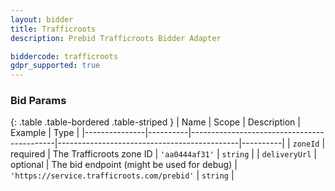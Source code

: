 ```yaml
---
layout: bidder
title: Trafficroots
description: Prebid Trafficroots Bidder Adapter

biddercode: trafficroots
gdpr_supported: true
---
```


### Bid Params

{: .table .table-bordered .table-striped }
| Name          | Scope    | Description                                | Example                                     | Type     |
|---------------|----------|--------------------------------------------|---------------------------------------------|----------|
| `zoneId`      | required | The Trafficroots zone ID                   | `'aa0444af31'`                              | `string` |
| `deliveryUrl` | optional | The bid endpoint (might be used for debug) | `'https://service.trafficroots.com/prebid'` | `string` |
